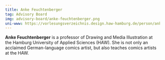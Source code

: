 ```yaml
---
title: Anke Feuchtenberger
tag: Advisory Board
img: advisory-board/anke-feuchtenberger.png
uni-www: https://vorlesungsverzeichnis.design.haw-hamburg.de/person/anke-feuchtenberger
---
```


**Anke Feuchtenberger** is a professor of Drawing and Media Illustration at the Hamburg University of Applied Sciences (HAW). She is not only an acclaimed German-language comics artist, but also teaches comics artists at the HAW.
